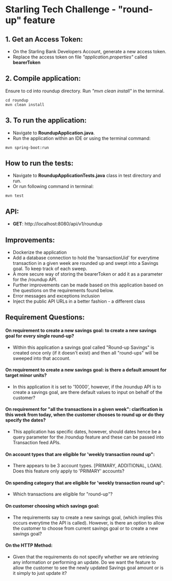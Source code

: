 # Starling Tech Challenge - "round-up" feature

## 1. Get an Access Token:
 - On the Starling Bank Developers Account, generate a new access token.
 - Replace the access token on file _"application.properties"_ called **bearerToken**

## 2. Compile application:
Ensure to cd into roundup directory.
Run _"mvn clean install"_ in the terminal.
```
cd roundup
mvn clean install
```


## 3. To run the application:
 - Navigate to **RoundupApplication.java**.
 - Run the application within an IDE or using the terminal command:
```
mvn spring-boot:run
```

## How to run the tests:

- Navigate to  **RoundupApplicationTests.java** class in test directory and run.
- Or run following command in terminal:
```
mvn test
```

## API:
* **GET**: http://localhost:8080/api/v1/roundup

## Improvements:
- Dockerize the application
- Add a database connection to hold the 'transactionUid' for everytime transaction in a given week are rounded up and swept into a Savings goal. To keep track of each sweep.
- A more secure way of storing the bearerToken or add it as a parameter for the /roundup API.
- Further improvements can be made based on this application based on the questions on the requirements found below.
- Error messages and exceptions inclusion
- Inject the public API URLs in a better fashion - a different class

## Requirement Questions:
#### On requirement to create a new savings goal: to create a new savings goal for every single round-up?
- Within this application a savings goal called "Round-up Savings" is created once only (if it doesn't exist) and then all "round-ups" will be sweeped into that account.

#### On requirement to create a new savings goal: is there a default amount for target minor units?
- In this application it is set to '10000', however, if the /roundup API is to create a savings goal, are there default values to input on behalf of the customer?

#### On requirement for "all the transactions in a given week": clarification is this week from today, when the customer chooses to round up or do they specify the dates?
- This application has specific dates, however, should dates hence be a query parameter for the /roundup feature and these can be passed into Transaction feed APIs.

#### On account types that are eligible for 'weekly transaction round up":
- There appears to be 3 account types. [PRIMARY, ADDITIONAL, LOAN]. Does this feature only apply to 'PRIMARY' accounts?

#### On spending category that are eligible for 'weekly transaction round up":
- Which transactions are eligible for "round-up"?

#### On customer choosing which savings goal:
- The requirements say to create a new savings goal, (which implies this occurs everytime the API is called). However, is there an option to allow the customer to choose from current savings goal or to create a new savings goal? 

#### On the HTTP Method:
- Given that the requirements do not specify whether we are retrieving any information or performing an update. Do we want the feature to allow the customer to see the newly updated Savings goal amount or is it simply to just update it?

